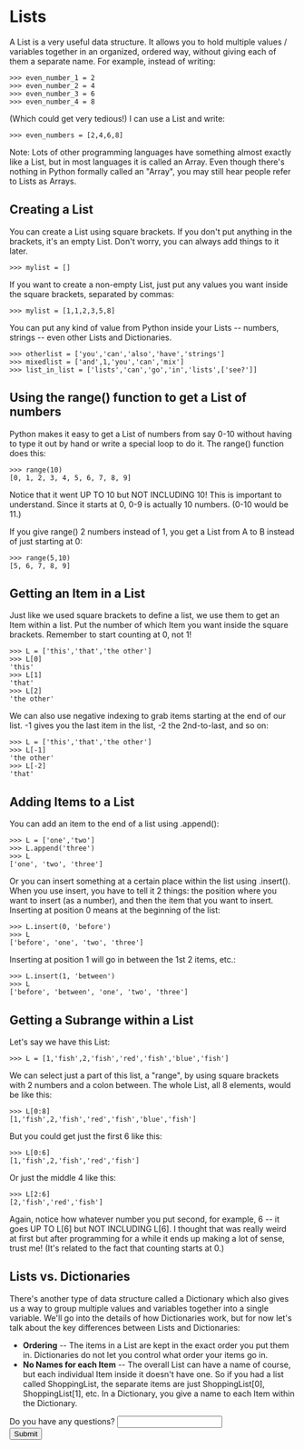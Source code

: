 Lists
=====

A List is a very useful data structure.  It allows you to hold multiple values / variables together in an organized, ordered way, without giving each of them a separate name.  For example, instead of writing:

	>>> even_number_1 = 2
	>>> even_number_2 = 4
	>>> even_number_3 = 6
	>>> even_number_4 = 8

(Which could get very tedious!)  I can use a List and write:

	>>> even_numbers = [2,4,6,8]

Note:  Lots of other programming languages have something almost exactly like a List, but in most languages it is called an Array.  Even though there's nothing in Python formally called an "Array", you may still hear people refer to Lists as Arrays.


Creating a List
---------------

You can create a List using square brackets.  If you don't put anything in the brackets, it's an empty List.  Don't worry, you can always add things to it later.

	>>> mylist = []

If you want to create a non-empty List, just put any values you want inside the square brackets, separated by commas:

	>>> mylist = [1,1,2,3,5,8]

You can put any kind of value from Python inside your Lists -- numbers, strings -- even other Lists and Dictionaries.

	>>> otherlist = ['you','can','also','have','strings']
	>>> mixedlist = ['and',1,'you','can','mix']
	>>> list_in_list = ['lists','can','go','in','lists',['see?']]


Using the range() function to get a List of numbers
---------------------------------------------------

Python makes it easy to get a List of numbers from say 0-10 without having to type it out by hand or write a special loop to do it.  The range() function does this:

	>>> range(10)
	[0, 1, 2, 3, 4, 5, 6, 7, 8, 9]

Notice that it went UP TO 10 but NOT INCLUDING 10!  This is important to understand.  Since it starts at 0, 0-9 is actually 10 numbers.  (0-10 would be 11.)

If you give range() 2 numbers instead of 1, you get a List from A to B instead of just starting at 0:

	>>> range(5,10)
	[5, 6, 7, 8, 9]


Getting an Item in a List
-------------------------

Just like we used square brackets to define a list, we use them to get an Item within a list.  Put the number of which Item you want inside the square brackets.  Remember to start counting at 0, not 1!

	>>> L = ['this','that','the other']
	>>> L[0]
	'this'
	>>> L[1]
	'that'
	>>> L[2]
	'the other'

We can also use negative indexing to grab items starting at the end of our list.  -1 gives you the last item in the list, -2 the 2nd-to-last, and so on:

	>>> L = ['this','that','the other']
	>>> L[-1]
	'the other'
	>>> L[-2]
	'that'



Adding Items to a List
----------------------

You can add an item to the end of a list using .append():

	>>> L = ['one','two']
	>>> L.append('three')
	>>> L
	['one', 'two', 'three']

Or you can insert something at a certain place within the list using .insert().  When you use insert, you have to tell it 2 things: the position where you want to insert (as a number), and then the item that you want to insert.  Inserting at position 0 means at the beginning of the list:

	>>> L.insert(0, 'before')
	>>> L
	['before', 'one', 'two', 'three']

Inserting at position 1 will go in between the 1st 2 items, etc.:

	>>> L.insert(1, 'between')
	>>> L
	['before', 'between', 'one', 'two', 'three']


Getting a Subrange within a List
--------------------------------

Let's say we have this List:

	>>> L = [1,'fish',2,'fish','red','fish','blue','fish']

We can select just a part of this list, a "range", by using square brackets with 2 numbers and a colon between.  The whole List, all 8 elements, would be like this:

	>>> L[0:8]
	[1,'fish',2,'fish','red','fish','blue','fish']

But you could get just the first 6 like this:

	>>> L[0:6]
	[1,'fish',2,'fish','red','fish']

Or just the middle 4 like this:

	>>> L[2:6]
	[2,'fish','red','fish']

Again, notice how whatever number you put second, for example, 6 -- it goes UP TO L[6] but NOT INCLUDING L[6].  I thought that was really weird at first but after programming for a while it ends up making a lot of sense, trust me!  (It's related to the fact that counting starts at 0.)


Lists vs. Dictionaries
----------------------

There's another type of data structure called a Dictionary which also gives us a way to group multiple values and variables together into a single variable.  We'll go into the details of how Dictionaries work, but for now let's talk about the key differences between Lists and Dictionaries:

* __Ordering__ -- The items in a List are kept in the exact order you put them in.  Dictionaries do not let you control what order your items go in.
* __No Names for each Item__ -- The overall List can have a name of course, but each individual Item inside it doesn't have one.  So if you had a list called ShoppingList, the separate items are just ShoppingList[0], ShoppingList[1], etc.  In a Dictionary, you give a name to each Item within the Dictionary.

<form method="POST">
	<div><label>Do you have any questions?</label> <input name="question" /></div>
	<div><input type="submit" /></div>
</form>
